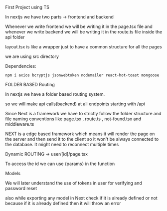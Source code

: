 First Project using TS 

In nextjs we have two parts -> frontend and backend

Whenever we write frontend we will be writing it in the page.tsx file and whenever we write backend we will be writing it in the route.ts file inside the api folder

layout.tsx is like a wrapper just to have a common structure for all the pages 

we are using src directory 

Dependencies:

```
npm i axios bcryptjs jsonwebtoken nodemailer react-hot-toast mongoose 
```


FOLDER BASED Routing 

In nextjs we have a folder based routing system.

so we will make api calls(backend) at all endpoints starting with /api 

Since Next is a framework we have to strictly follow the folder structure and file naming conventions like page.tsx , route.ts , not-found.tsx and middleware.ts 

NEXT is a edge based framework which means it will render the page on the server and then send it to the client so it won't be always connected to the database. It might need to reconnect multiple times 


Dynamic ROUTING -> user/[id]/page.tsx 

To access the id we can use {params} in the function


Models 


We will later understand the use of tokens in user for verifying and password reset

also while exporting any model in Next check if it is already defined or not because if it is already defined then it will throw an error